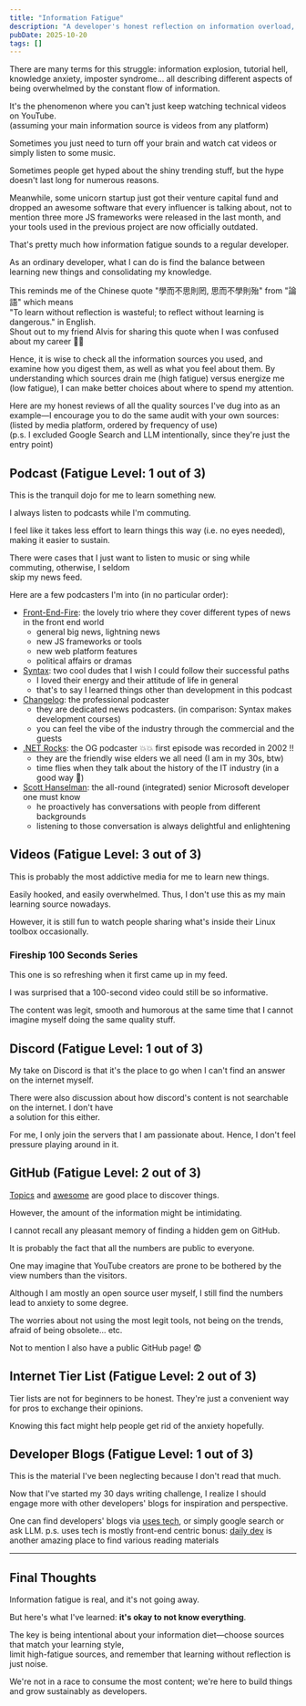 ```yaml
---
title: "Information Fatigue"
description: "A developer's honest reflection on information overload, tutorial hell, and finding balance between learning new things and consolidating knowledge. Includes fatigue ratings for different tech learning sources."
pubDate: 2025-10-20
tags: []
---
```


There are many terms for this struggle: information explosion, tutorial hell, knowledge anxiety, imposter syndrome... all describing different aspects of being overwhelmed by the constant flow of information.

It's the phenomenon where you can't just keep watching technical videos on YouTube.  
(assuming your main information source is videos from any platform)

Sometimes you just need to turn off your brain and watch cat videos or simply listen to some music.

Sometimes people get hyped about the shiny trending stuff, but the hype doesn't last long for numerous reasons.

Meanwhile, some unicorn startup just got their venture capital fund and dropped an awesome software
that every influencer is talking about, not to mention three more JS frameworks were released
in the last month, and your tools used in the previous project are now officially outdated.

That's pretty much how information fatigue sounds to a regular developer.

As an ordinary developer, what I can do is find the balance between learning new things and consolidating my knowledge.  

This reminds me of the Chinese quote "學而不思則罔, 思而不學則殆" from "論語" which means  
"To learn without reflection is wasteful; to reflect without learning is dangerous." in English.  
Shout out to my friend Alvis for sharing this quote when I was confused about my career 🤜🤛

Hence, it is wise to check all the information sources you used, and examine how you digest them,
as well as what you feel about them. By understanding which sources drain me (high fatigue) versus energize me (low fatigue), I can make better choices about where to spend my attention.

Here are my honest reviews of all the quality sources I've dug into as an example—I encourage you to do the same audit with your own sources:
(listed by media platform, ordered by frequency of use)  
(p.s. I excluded Google Search and LLM intentionally, since they're just the entry point)

## Podcast (Fatigue Level: 1 out of 3)

This is the tranquil dojo for me to learn something new.

I always listen to podcasts while I'm commuting.

I feel like it takes less effort to learn things this way (i.e. no eyes needed), making it easier to sustain.

There were cases that I just want to listen to music or sing while commuting, otherwise, I seldom  
skip my news feed.

Here are a few podcasters I'm into (in no particular order):

- [Front-End-Fire](https://front-end-fire.com/): the lovely trio where they cover different types of news in the front end world
  - general big news, lightning news
  - new JS frameworks or tools
  - new web platform features
  - political affairs or dramas
- [Syntax](https://syntax.fm/): two cool dudes that I wish I could follow their successful paths
  - I loved their energy and their attitude of life in general
  - that's to say I learned things other than development in this podcast
- [Changelog](https://changelog.com/podcast): the professional podcaster
  - they are dedicated news podcasters. (in comparison: Syntax makes development courses)
  - you can feel the vibe of the industry through the commercial and the guests
- [.NET Rocks](https://www.dotnetrocks.com/about): the OG podcaster 💥💥 first episode was recorded in 2002 !!
  - they are the friendly wise elders we all need (I am in my 30s, btw)
  - time flies when they talk about the history of the IT industry (in a good way 🎷)
- [Scott Hanselman](https://www.hanselman.com/): the all-round (integrated) senior Microsoft developer one must know
  - he proactively has conversations with people from different backgrounds
  - listening to those conversation is always delightful and enlightening

## Videos (Fatigue Level: 3 out of 3)

This is probably the most addictive media for me to learn new things.

Easily hooked, and easily overwhelmed. Thus, I don't use this as my main learning source nowadays.

However, it is still fun to watch people sharing what's inside their Linux toolbox occasionally.

### Fireship 100 Seconds Series

This one is so refreshing when it first came up in my feed.

I was surprised that a 100-second video could still be so informative.

The content was legit, smooth and humorous at the same time that I cannot imagine myself doing
the same quality stuff.

## Discord (Fatigue Level: 1 out of 3)

My take on Discord is that it's the place to go when I can't find an answer on the internet myself.  

There were also discussion about how discord's content is not searchable on the internet. I don't have  
a solution for this either.

For me, I only join the servers that I am passionate about. Hence, I don't feel pressure playing around in it.

## GitHub (Fatigue Level: 2 out of 3)

[Topics](https://github.com/topics) and [awesome](https://github.com/sindresorhus/awesome) are good place to discover things.

However, the amount of the information might be intimidating.

I cannot recall any pleasant memory of finding a hidden gem on GitHub.

It is probably the fact that all the numbers are public to everyone.

One may imagine that YouTube creators are prone to be bothered by the view numbers than the visitors.

Although I am mostly an open source user myself, I still find the numbers lead to anxiety to some degree.

The worries about not using the most legit tools, not being on the trends, afraid of being obsolete... etc.

Not to mention I also have a public GitHub page! 😨

## Internet Tier List (Fatigue Level: 2 out of 3)

Tier lists are not for beginners to be honest. They're just a convenient way for pros to exchange their opinions.

Knowing this fact might help people get rid of the anxiety hopefully.

## Developer Blogs (Fatigue Level: 1 out of 3)

This is the material I've been neglecting because I don't read that much.

Now that I've started my 30 days writing challenge, I realize I should engage more with other developers' blogs for inspiration and perspective.

One can find developers' blogs via [uses tech](https://uses.tech/), or simply google search or ask LLM.
p.s. uses tech is mostly front-end centric
bonus: [daily dev](https://daily.dev/) is another amazing place to find various reading materials

---

## Final Thoughts

Information fatigue is real, and it's not going away.

But here's what I've learned: **it's okay to not know everything**.

The key is being intentional about your information diet—choose sources that match your learning style,  
limit high-fatigue sources, and remember that learning without reflection is just noise.

We're not in a race to consume the most content; we're here to build things and grow sustainably as developers.
